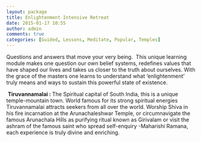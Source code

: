 ```yaml
---
layout: package
title: Enlightenment Intensive Retreat
date: 2015-01-17 10:55
author: admin
comments: true
categories: [Guided, Lessons, Meditate, Popular, Temples]
---
```

<p>Questions and answers that move your very being.  This unique learning module makes one question our own belief systems, redefines values that have shaped our lives and takes us closer to the truth about ourselves. With the grace of the masters one learns to understand what ‘enlightenment’ truly means and ways to sustain this powerful state of existence.</p>
<p> <strong>Tiruvannamalai : </strong>The Spiritual capital of South India, this is a unique temple-mountain town. World famous for its strong spiritual energies Tiruvannamalai attracts seekers from all over the world. Worship Shiva in his fire incarnation at the Arunachaleshwar Temple, or circumnavigate the famous Arunachala Hills as purifying ritual known as Girivalam or visit the ashram of the famous saint who spread self-enquiry -Maharishi Ramana, each experience is truly divine and enriching.</p>
